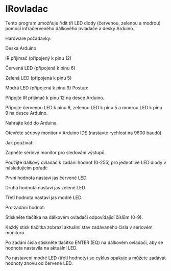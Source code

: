 # IRovladac

Tento program umožňuje řídit tři LED diody (červenou, zelenou a modrou) pomocí infračerveného dálkového ovladače a desky Arduino.

Hardware požadavky:

Deska Arduino

IR přijímač (připojený k pinu 12)

Červená LED (připojená k pinu 6)

Zelená LED (připojená k pinu 5)

Modrá LED (připojená k pinu 9)
Postup:

Připojte IR přijímač k pinu 12 na desce Arduino.

Připojte červenou LED k pinu 6, zelenou LED k pinu 5 a modrou LED k pinu 9 na desce Arduino.

Nahrajte kód do Arduina.

Otevřete sériový monitor v Arduino IDE (nastavte rychlost na 9600 baudů).

Jak používat:

Zapněte sériový monitor pro sledování výstupů.

Použijte dálkový ovladač k zadání hodnot (0-255) pro jednotlivé LED diody v následujícím pořadí:

První hodnota nastaví jas červené LED.

Druhá hodnota nastaví jas zelené LED.

Třetí hodnota nastaví jas modré LED.

Pro zadání hodnot:

Stiskněte tlačítka na dálkovém ovladači odpovídající číslům (0-9).

Každý stisk tlačítka zobrazí aktuální stav zadávaného čísla v sériovém monitoru.

Po zadání čísla stiskněte tlačítko ENTER (EQ) na dálkovém ovladači, aby se hodnota nastavila na aktuální LED.

Po nastavení modré LED (třetí hodnoty) se cyklus opakuje a můžete zadávat hodnoty znovu od červené LED.
